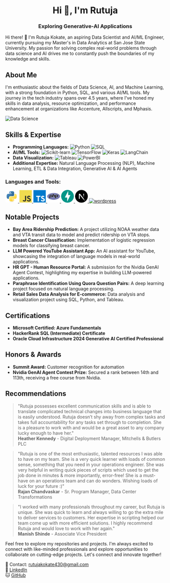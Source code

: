 <h1 align="center">Hi 👋, I'm Rutuja</h1>
<h3 align="center">Exploring Generative-AI Applications</h3>

Hi there! 👋 I'm Rutuja Kokate, an aspiring Data Scientist and AI/ML Engineer, currently pursuing my Master's in Data Analytics at San Jose State University. My passion for solving complex real-world problems through data science and AI drives me to constantly push the boundaries of my knowledge and skills.

## About Me

I'm enthusiastic about the fields of Data Science, AI, and Machine Learning, with a strong foundation in Python, SQL, and various AI/ML tools. My journey in the tech industry spans over 4.5 years, where I've honed my skills in data analysis, resource optimization, and performance enhancement at organizations like Accenture, Allscripts, and Mphasis.

![Data Science](https://cdn.rentechdigital.com/common_files/blogs/what-is-data-science-and-how-can-it-influence-decision-making-swipecart-blog-img-02-01-07-2022.gif)

## Skills & Expertise

- **Programming Languages:** ![Python](https://img.shields.io/badge/-Python-3776AB?logo=python&logoColor=white) ![SQL](https://img.shields.io/badge/-SQL-4479A1?logo=sql&logoColor=white)
- **AI/ML Tools:** ![Scikit-learn](https://img.shields.io/badge/-Scikit--learn-F7931E?logo=scikit-learn&logoColor=white) ![TensorFlow](https://img.shields.io/badge/-TensorFlow-FF6F00?logo=tensorflow&logoColor=white) ![Keras](https://img.shields.io/badge/-Keras-D00000?logo=keras&logoColor=white) ![LangChain](https://img.shields.io/badge/-LangChain-000000?logo=langchain&logoColor=white)
- **Data Visualization:** ![Tableau](https://img.shields.io/badge/-Tableau-E97627?logo=tableau&logoColor=white) ![PowerBI](https://img.shields.io/badge/-PowerBI-F2C811?logo=powerbi&logoColor=black)
- **Additional Expertise:** Natural Language Processing (NLP), Machine Learning, ETL & Data Integration, Generative AI & AI Agents

<h3 align="left">Languages and Tools:</h3>
<p align="left"> 
  <!-- python -->
  <a href="https://www.python.org" target="_blank" rel="noreferrer"> <img src="https://raw.githubusercontent.com/devicons/devicon/master/icons/python/python-original.svg" alt="python" width="40" height="40"/> </a> 
  <!-- js -->
  <a href="https://developer.mozilla.org/en-US/docs/Web/JavaScript" target="_blank" rel="noreferrer"> 
  <img src="https://raw.githubusercontent.com/devicons/devicon/master/icons/javascript/javascript-original.svg" alt="javascript" width="40" height="40"/> 
  </a> 
  <!-- typescript -->
  <a href="hthttps://www.typescriptlang.org/cript" target="_blank" rel="noreferrer"> 
  <img src="https://raw.githubusercontent.com/devicons/devicon/master/icons/typescript/typescript-original.svg" alt="typescript" width="40" height="40"/> 
  </a> 
  <!-- php -->
  <a href="https://www.php.net" target="_blank" rel="noreferrer"> <img src="https://raw.githubusercontent.com/devicons/devicon/master/icons/php/php-original.svg" alt="php" width="40" height="40"/> </a> 
  <!-- fastapi -->
  <a href="https://fastapi.tiangolo.com/" target="_blank" rel="noreferrer"> <img src="https://raw.githubusercontent.com/devicons/devicon/master/icons/fastapi/fastapi-plain.svg" alt="fastapi" width="40" height="40"/> </a> 
  <!-- nextjs -->
  <a href="https://nextjs.org/" target="_blank" rel="noreferrer"> 
    <img src="https://raw.githubusercontent.com/devicons/devicon/master/icons/nextjs/nextjs-original.svg" alt="nextjs" width="40" height="40"/> 
  </a> 
  <!-- wordpress -->
  <a href="https://wordpress.org" target="_blank" rel="noreferrer"> <img src="https://cdn-icons-png.flaticon.com/512/174/174881.png" alt="wordpress" width="40" height="40"/> </a> 
<!--  <a href="https://webpack.js.org" target="_blank" rel="noreferrer"> <img src="https://raw.githubusercontent.com/devicons/devicon/d00d0969292a6569d45b06d3f350f463a0107b0d/icons/webpack/webpack-original-wordmark.svg" alt="webpack" width="40" height="40"/> </a> -->
</p>


## Notable Projects

- **Bay Area Ridership Prediction:** A project utilizing NOAA weather data and VTA transit data to model and predict ridership on VTA stops.
- **Breast Cancer Classification:** Implementation of logistic regression models for classifying breast cancer.
- **LLM Powered YouTube Assistant App:** An AI assistant for YouTube, showcasing the integration of language models in real-world applications.
- **HR GPT - Human Resource Portal:** A submission for the Nvidia GenAI Agent Contest, highlighting my expertise in building LLM-powered applications.
- **Paraphrase Identification Using Quora Question Pairs:** A deep learning project focused on natural language processing.
- **Retail Sales Data Analysis for E-commerce:** Data analysis and visualization project using SQL, Python, and Tableau.

## Certifications

- **Microsoft Certified: Azure Fundamentals**
- **HackerRank SQL (Intermediate) Certificate**
- **Oracle Cloud Infrastructure 2024 Generative AI Certified Professional**

## Honors & Awards

- **Summit Award:** Customer recognition for automation
- **Nvidia GenAI Agent Contest Prize:** Secured a rank between 14th and 113th, receiving a free course from Nvidia.

## Recommendations

> "Rutuja possesses excellent communication skills and is able to translate complicated technical changes into business language that is easily understood. Rutuja doesn’t shy away from complex tasks and takes full accountability for any tasks set through to completion. She is a pleasure to work with and would be a great asset to any company lucky enough to have her."  
> **Heather Kennedy** - Digital Deployment Manager, Mitchells & Butlers PLC

> "Rutuja is one of the most enthusiastic, talented resources I was able to have on my team. She is a very quick learner with loads of common sense, something that you need in your operations engineer. She was very helpful in writing quick pieces of scripts which used to get the job done in minutes & more importantly, error-free! She is a must-have on an operations team and can do wonders. Wishing loads of luck for your future :)"  
> **Rajan Chandvaskar** - Sr. Program Manager, Data Center Transformations

> "I worked with many professionals throughout my career, but Rutuja is unique. She was quick to learn and always willing to go the extra mile to deliver services to customers. Her expertise in scripting helped our team come up with more efficient solutions. I highly recommend Rutuja and would love to work with her again."  
> **Manish Shinde** - Associate Vice President

Feel free to explore my repositories and projects. I'm always excited to connect with like-minded professionals and explore opportunities to collaborate on cutting-edge projects. Let's connect and innovate together!

📧 Contact: [rutujakokate430@gmail.com](mailto:rutujakokate430@gmail.com)  
🔗 [LinkedIn](https://www.linkedin.com/in/rutuja-kokate-757107146)  
🐱 [GitHub](https://github.com/rutujakokate430)
